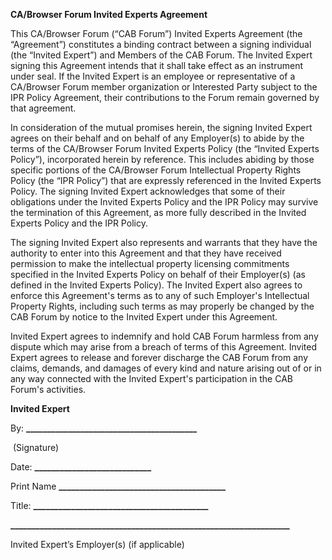 **CA/Browser Forum Invited Experts Agreement**

This CA/Browser Forum (“CAB Forum”) Invited Experts Agreement (the “Agreement”) constitutes a binding contract between a signing individual (the “Invited Expert”) and Members of the CAB Forum. The Invited Expert signing this Agreement intends that it shall take effect as an instrument under seal. If the Invited Expert is an employee or representative of a CA/Browser Forum member organization or Interested Party subject to the IPR Policy Agreement, their contributions to the Forum remain governed by that agreement.

In consideration of the mutual promises herein, the signing Invited Expert agrees on their behalf and on behalf of any Employer(s) to abide by the terms of the CA/Browser Forum Invited Experts Policy (the “Invited Experts Policy”), incorporated herein by reference. This includes abiding by those specific portions of the CA/Browser Forum Intellectual Property Rights Policy (the “IPR Policy”) that are expressly referenced in the Invited Experts Policy. The signing Invited Expert acknowledges that some of their obligations under the Invited Experts Policy and the IPR Policy may survive the termination of this Agreement, as more fully described in the Invited Experts Policy and the IPR Policy.

The signing Invited Expert also represents and warrants that they have the authority to enter into this Agreement and that they have received permission to make the intellectual property licensing commitments specified in the Invited Experts Policy on behalf of their Employer(s) (as defined in the Invited Experts Policy). The Invited Expert also agrees to enforce this Agreement's terms as to any of such Employer's Intellectual Property Rights, including such terms as may properly be changed by the CAB Forum by notice to the Invited Expert under this Agreement.

Invited Expert agrees to indemnify and hold CAB Forum harmless from any dispute which may arise from a breach of terms of this Agreement. Invited Expert agrees to release and forever discharge the CAB Forum from any claims, demands, and damages of every kind and nature arising out of or in any way connected with the Invited Expert's participation in the CAB Forum's activities.



**Invited Expert**





By: 	**_________________________________________**

​		(Signature)



Date: **____________________________**



Print Name **________________________________________**



Title: **__________________________________________**



**___________________________________________________________________**

Invited Expert’s Employer(s) (if applicable)
